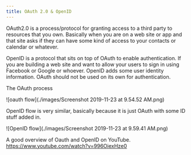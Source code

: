 ```yaml
---
title: OAuth 2.0 & OpenID
---
```


OAuth2.0 is a process/protocol for granting access to a third party to resources that you own. Basically when you are on a web site or app and that site asks if they can have some kind of access to your contacts or calendar or whatever. 

OpenID is a protocol that sits on top of OAuth to enable authentication. If you are building a web site and want to allow your users to sign in using Facebook or Google or whoever. OpenID adds some user identity information. OAuth should not be used on its own for authentication.

The OAuth process

![oauth flow](./images/Screenshot 2019-11-23 at 9.54.52 AM.png)

OpenID flow is very similar, basically because it is just OAuth with some ID stuff added in.

![OpenID flow](./images/Screenshot 2019-11-23 at 9.59.41 AM.png)

A good overview of Oauth and OpenID on YouTube. https://www.youtube.com/watch?v=996OiexHze0



